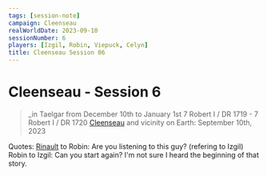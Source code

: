 ```yaml
---
tags: [session-note]
campaign: Cleenseau
realWorldDate: 2023-09-10
sessionNumber: 6
players: [Izgil, Robin, Viepuck, Celyn]
title: Cleenseau Session 06
---
```


# Cleenseau - Session 6
>_in Taelgar from December 10th to January 1st
>7 Robert I / DR 1719 - 7 Robert I / DR 1720
>[Cleenseau](<../../../gazetteer/greater-sembara/sembara/barony-of-aveil/cleenseau-region/cleenseau/cleenseau.md>) and vicinity
>on Earth: September 10th, 2023

Quotes:
[Rinault](<../../../people/sembarans/rinault-essford.md>) to Robin: Are you listening to this guy? (refering to Izgil)
Robin to Izgil: Can you start again? I'm not sure I heard the beginning of that story.

